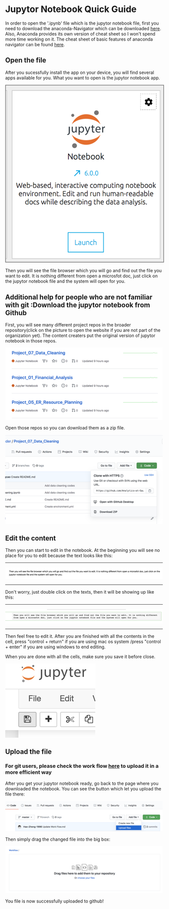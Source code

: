 
# Jupytor Notebook Quick Guide

In order to open the '.ipynb' file which is the jupytor notebook file, first you need to download the anaconda-Navigator which can be downloaded [here](https://docs.anaconda.com/anaconda/install/). Also, Anaconda provides its own version of cheat sheet so I won't spend more time working on it. The cheat sheet of basic features of anaconda navigator can be found [here](https://docs.anaconda.com/_downloads/9ee215ff15fde24bf01791d719084950/Anaconda-Starter-Guide.pdf).

## Open the file

After you sucessfully install the app on your device, you will find several apps available for you. What you want to open is the jupytor notebook app.

<img src="image/open_1.png" style="border: 2px solid gray;">

Then you will see the file browser which you will go and find out the file you want to edit. It is nothing different from open a microsfot doc, just click on the jupytor notebook file and the system will open for you.

## Additional help for people who are not familiar with git :Download the jupytor notebook from Github

First, you will see many different project repos in the broader repository(click on the picture to open the website if you are not part of the organization yet). The content creaters put the original version of jupytor notebook in those repos.

[<img src="image/sample.png">](https://github.com/Analytics-at-Sauder)

Open those repos so you can download them as a zip file.

<img src="image/download.png">

## Edit the content

Then you can start to edit in the notebook. At the beginning you will see no place for you to edit because the text looks like this:

---

<img src="image/before.png">

---

Don't worry, just double click on the texts, then it will be showing up like this:

---

<img src="image/after.png">

---

Then feel free to edit it. After you are finished with all the contents in the cell, press "control + return" if you are using mac os system /press "control + enter" if you are using windows to end editing.

When you are done with all the cells, make sure you save it before close.

<img src="image/save.png">

## Upload the file

### For git users, please check the work flow [here](https://github.com/Analytics-at-Sauder/Workflow/blob/master/Work%20Flow.md) to upload it in a more efficient way

After you get your jupytor notebook ready, go back to the page where you downloaded the notebook. You can see the button which let you upload the file there:

<img src="image/upload_1.png">

Then simply drag the changed file into the big box:

<img src="image/upload_2.png">

You file is now successfully uploaded to github!
